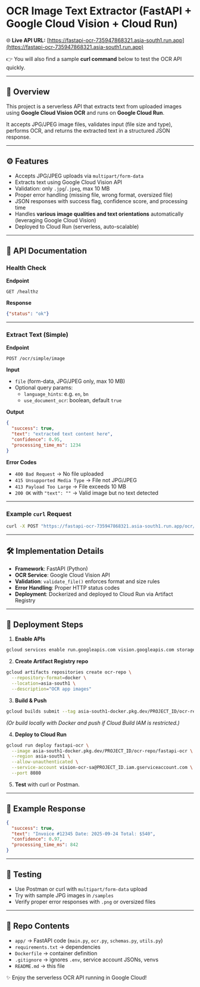 # OCR Image Text Extractor (FastAPI + Google Cloud Vision + Cloud Run)

🌐 **Live API URL:** [https://fastapi-ocr-735947868321.asia-south1.run.app](https://fastapi-ocr-735947868321.asia-south1.run.app)

👉 You will also find a sample **curl command** below to test the OCR API quickly.

---

## 📌 Overview
This project is a serverless API that extracts text from uploaded images using **Google Cloud Vision OCR** and runs on **Google Cloud Run**.

It accepts JPG/JPEG image files, validates input (file size and type), performs OCR, and returns the extracted text in a structured JSON response.

---

## ⚙️ Features
- Accepts JPG/JPEG uploads via `multipart/form-data`
- Extracts text using Google Cloud Vision API
- Validation: only `.jpg`/`.jpeg`, max 10 MB
- Proper error handling (missing file, wrong format, oversized file)
- JSON responses with success flag, confidence score, and processing time
- Handles **various image qualities and text orientations** automatically (leveraging Google Cloud Vision)
- Deployed to Cloud Run (serverless, auto-scalable)

---

## 📡 API Documentation

### Health Check
**Endpoint**
```
GET /healthz
```
**Response**
```json
{"status": "ok"}
```

---

### Extract Text (Simple)
**Endpoint**
```
POST /ocr/simple/image
```

**Input**
- `file` (form-data, JPG/JPEG only, max 10 MB)
- Optional query params:
  - `language_hints`: e.g. `en`, `bn`
  - `use_document_ocr`: boolean, default `true`

**Output**
```json
{
  "success": true,
  "text": "extracted text content here",
  "confidence": 0.95,
  "processing_time_ms": 1234
}
```

**Error Codes**
- `400 Bad Request` → No file uploaded
- `415 Unsupported Media Type` → File not JPG/JPEG
- `413 Payload Too Large` → File exceeds 10 MB
- `200 OK` with `"text": ""` → Valid image but no text detected

---

### Example `curl` Request
```bash
curl -X POST "https://fastapi-ocr-735947868321.asia-south1.run.app/ocr/simple/image"   -F "file=@test_image.jpg"
```

---

## 🛠 Implementation Details
- **Framework**: FastAPI (Python)
- **OCR Service**: Google Cloud Vision API
- **Validation**: `validate_file()` enforces format and size rules
- **Error Handling**: Proper HTTP status codes
- **Deployment**: Dockerized and deployed to Cloud Run via Artifact Registry

---

## 🚀 Deployment Steps

1. **Enable APIs**
```bash
gcloud services enable run.googleapis.com vision.googleapis.com storage.googleapis.com
```

2. **Create Artifact Registry repo**
```bash
gcloud artifacts repositories create ocr-repo \
  --repository-format=docker \
  --location=asia-south1 \
  --description="OCR app images"
```

3. **Build & Push**
```bash
gcloud builds submit --tag asia-south1-docker.pkg.dev/PROJECT_ID/ocr-repo/fastapi-ocr
```
*(Or build locally with Docker and push if Cloud Build IAM is restricted.)*

4. **Deploy to Cloud Run**
```bash
gcloud run deploy fastapi-ocr \
  --image asia-south1-docker.pkg.dev/PROJECT_ID/ocr-repo/fastapi-ocr \
  --region asia-south1 \
  --allow-unauthenticated \
  --service-account vision-ocr-sa@PROJECT_ID.iam.gserviceaccount.com \
  --port 8080
```

5. **Test** with curl or Postman.

---

## 📝 Example Response
```json
{
  "success": true,
  "text": "Invoice #12345 Date: 2025-09-24 Total: $540",
  "confidence": 0.97,
  "processing_time_ms": 842
}
```

---

## 🧪 Testing
- Use Postman or curl with `multipart/form-data` upload
- Try with sample JPG images in `/samples`
- Verify proper error responses with `.png` or oversized files

---

## 📂 Repo Contents
- `app/` → FastAPI code (`main.py`, `ocr.py`, `schemas.py`, `utils.py`)
- `requirements.txt` → dependencies
- `Dockerfile` → container definition
- `.gitignore` → ignores `.env`, service account JSONs, venvs
- `README.md` → this file


✨ Enjoy the serverless OCR API running in Google Cloud!
